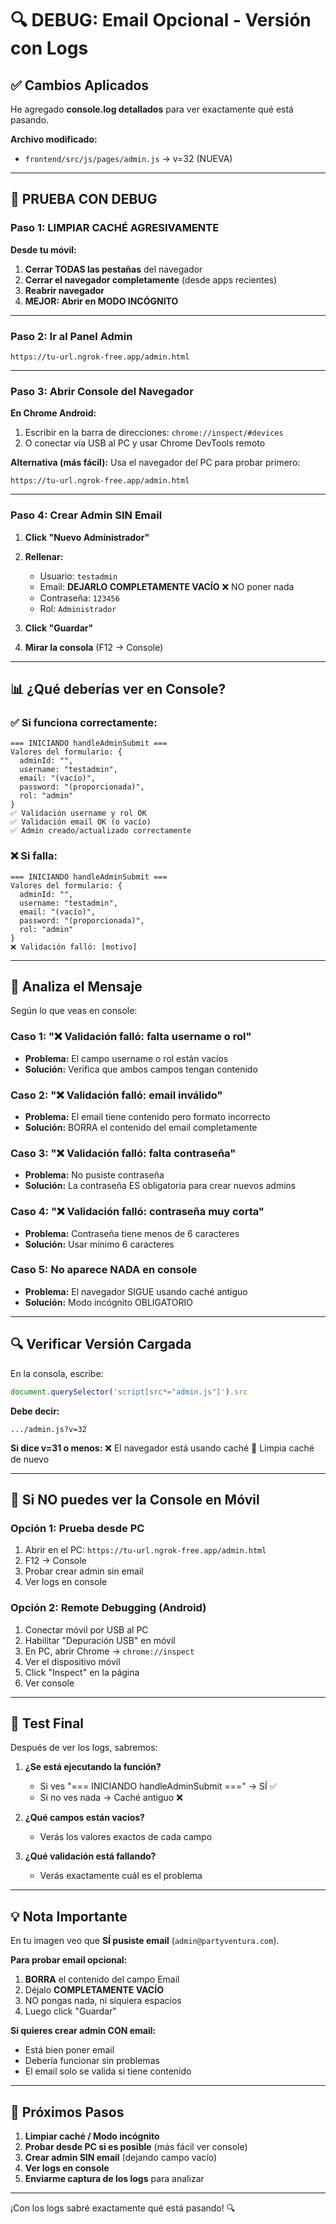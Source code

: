 # 🔍 DEBUG: Email Opcional - Versión con Logs

## ✅ Cambios Aplicados

He agregado **console.log detallados** para ver exactamente qué está pasando.

**Archivo modificado:**
- `frontend/src/js/pages/admin.js` → v=32 (NUEVA)

---

## 🧪 PRUEBA CON DEBUG

### Paso 1: LIMPIAR CACHÉ AGRESIVAMENTE

**Desde tu móvil:**

1. **Cerrar TODAS las pestañas** del navegador
2. **Cerrar el navegador completamente** (desde apps recientes)
3. **Reabrir navegador**
4. **MEJOR: Abrir en MODO INCÓGNITO**

---

### Paso 2: Ir al Panel Admin

```
https://tu-url.ngrok-free.app/admin.html
```

---

### Paso 3: Abrir Console del Navegador

**En Chrome Android:**
1. Escribir en la barra de direcciones: `chrome://inspect/#devices`
2. O conectar vía USB al PC y usar Chrome DevTools remoto

**Alternativa (más fácil):**
Usa el navegador del PC para probar primero:
```
https://tu-url.ngrok-free.app/admin.html
```

---

### Paso 4: Crear Admin SIN Email

1. **Click "Nuevo Administrador"**

2. **Rellenar:**
   - Usuario: `testadmin`
   - Email: **DEJARLO COMPLETAMENTE VACÍO** ❌ NO poner nada
   - Contraseña: `123456`
   - Rol: `Administrador`

3. **Click "Guardar"**

4. **Mirar la consola** (F12 → Console)

---

## 📊 ¿Qué deberías ver en Console?

### ✅ **Si funciona correctamente:**

```
=== INICIANDO handleAdminSubmit ===
Valores del formulario: {
  adminId: "",
  username: "testadmin",
  email: "(vacío)",
  password: "(proporcionada)",
  rol: "admin"
}
✅ Validación username y rol OK
✅ Validación email OK (o vacío)
✅ Admin creado/actualizado correctamente
```

### ❌ **Si falla:**

```
=== INICIANDO handleAdminSubmit ===
Valores del formulario: {
  adminId: "",
  username: "testadmin",
  email: "(vacío)",
  password: "(proporcionada)",
  rol: "admin"
}
❌ Validación falló: [motivo]
```

---

## 🎯 Analiza el Mensaje

Según lo que veas en console:

### Caso 1: "❌ Validación falló: falta username o rol"
- **Problema:** El campo username o rol están vacíos
- **Solución:** Verifica que ambos campos tengan contenido

### Caso 2: "❌ Validación falló: email inválido"
- **Problema:** El email tiene contenido pero formato incorrecto
- **Solución:** BORRA el contenido del email completamente

### Caso 3: "❌ Validación falló: falta contraseña"
- **Problema:** No pusiste contraseña
- **Solución:** La contraseña ES obligatoria para crear nuevos admins

### Caso 4: "❌ Validación falló: contraseña muy corta"
- **Problema:** Contraseña tiene menos de 6 caracteres
- **Solución:** Usar mínimo 6 caracteres

### Caso 5: No aparece NADA en console
- **Problema:** El navegador SIGUE usando caché antiguo
- **Solución:** Modo incógnito OBLIGATORIO

---

## 🔍 Verificar Versión Cargada

En la consola, escribe:

```javascript
document.querySelector('script[src*="admin.js"]').src
```

**Debe decir:**
```
.../admin.js?v=32
```

**Si dice v=31 o menos:**
❌ El navegador está usando caché
🔄 Limpia caché de nuevo

---

## 📱 Si NO puedes ver la Console en Móvil

### Opción 1: Prueba desde PC

1. Abrir en el PC: `https://tu-url.ngrok-free.app/admin.html`
2. F12 → Console
3. Probar crear admin sin email
4. Ver logs en console

### Opción 2: Remote Debugging (Android)

1. Conectar móvil por USB al PC
2. Habilitar "Depuración USB" en móvil
3. En PC, abrir Chrome → `chrome://inspect`
4. Ver el dispositivo móvil
5. Click "Inspect" en la página
6. Ver console

---

## 🎯 Test Final

Después de ver los logs, sabremos:

1. **¿Se está ejecutando la función?** 
   - Si ves "=== INICIANDO handleAdminSubmit ===" → SÍ ✅
   - Si no ves nada → Caché antiguo ❌

2. **¿Qué campos están vacíos?**
   - Verás los valores exactos de cada campo

3. **¿Qué validación está fallando?**
   - Verás exactamente cuál es el problema

---

## 💡 Nota Importante

En tu imagen veo que **SÍ pusiste email** (`admin@partyventura.com`).

**Para probar email opcional:**
1. **BORRA** el contenido del campo Email
2. Déjalo **COMPLETAMENTE VACÍO**
3. NO pongas nada, ni siquiera espacios
4. Luego click "Guardar"

**Si quieres crear admin CON email:**
- Está bien poner email
- Debería funcionar sin problemas
- El email solo se valida si tiene contenido

---

## 🚀 Próximos Pasos

1. **Limpiar caché / Modo incógnito**
2. **Probar desde PC si es posible** (más fácil ver console)
3. **Crear admin SIN email** (dejando campo vacío)
4. **Ver logs en console**
5. **Enviarme captura de los logs** para analizar

---

¡Con los logs sabré exactamente qué está pasando! 🔍
